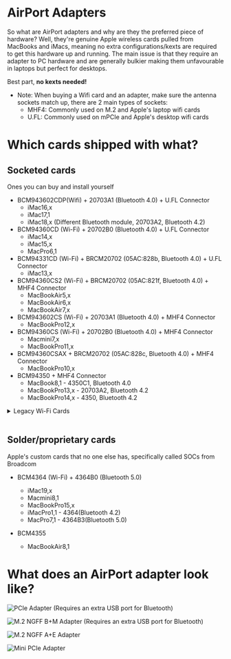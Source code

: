 # AirPort Adapters

So what are AirPort adapters and why are they the preferred piece of hardware? Well, they're genuine Apple wireless cards pulled from MacBooks and iMacs, meaning no extra configurations/kexts are required to get this hardware up and running. The main issue is that they require an adapter to PC hardware and are generally bulkier making them unfavourable in laptops but perfect for desktops.

Best part, **no kexts needed!**

* Note: When buying a Wifi card and an adapter, make sure the antenna sockets match up, there are 2 main types of sockets:
  * MHF4: Commonly used on M.2 and Apple's laptop wifi cards
  * U.FL: Commonly used on mPCIe and Apple's desktop wifi cards

# Which cards shipped with what?

## **Socketed cards**

Ones you can buy and install yourself

* BCM943602CDP(Wifi) + 20703A1 (Bluetooth 4.0) + U.FL Connector
  * iMac16,x
  * iMac17,1
  * iMac18,x (Different Bluetooth module, 20703A2, Bluetooth 4.2)
* BCM94360CD (Wi-Fi) + 20702B0 (Bluetooth 4.0) + U.FL Connector
  * iMac14,x
  * iMac15,x
  * MacPro6,1
* BCM94331CD (Wi-Fi) + BRCM20702 (05AC:828b, Bluetooth 4.0) + U.FL Connector
  * iMac13,x
* BCM94360CS2 (Wi-Fi) + BRCM20702 (05AC:821f, Bluetooth 4.0) + MHF4 Connector
  * MacBookAir5,x
  * MacBookAir6,x
  * MacBookAir7,x
* BCM943602CS (Wi-Fi) + 20703A1 (Bluetooth 4.0) + MHF4 Connector
  * MacBookPro12,x
* BCM94360CS (Wi-Fi) + 20702B0 (Bluetooth 4.0) + MHF4 Connector
  * Macmini7,x
  * MacBookPro11,x
* BCM94360CSAX + BRCM20702 (05AC:828c, Bluetooth 4.0)  + MHF4 Connector
  * MacBookPro10,x
* BCM94350 + MHF4 Connector
  * MacBook8,1 - 4350C1, Bluetooth 4.0
  * MacBookPro13,x - 20703A2, Bluetooth 4.2
  * MacBookPro14,x - 4350, Bluetooth 4.2

<details>
<summary>Legacy Wi-Fi Cards</summary>

**Broadcom**:

* BCM4328
  * iMac5,1-9,1
  * MacBook3,1-4,1
  * MacBookAir1,1-2,1
* BCM4321
  * MacPro2,1
  * Macmini4,1
* BCM4322
  * MacBook5,1
  * MacBookPro5,1 and 7,1
  * MacBookAir3,1-5,1
  * MacPro5,1
* BCM43224
  * MacBook6,1
  * MacBookPro6,1
* BCM4331
  * Macmini5,x
  * MacBookPro8,x-10,x

**Atheros**:

* AR242X/AR542X
  * MacBook1,1
  * Macmini1,1-2,1
* AR5418
  * MacBook2,1
* AR928X
  * iMac10,1-11,x
  * MacPro3,1
* AR93XX
  * iMac12,x

</details>
<br>

## **Solder/proprietary cards**

Apple's custom cards that no one else has, specifically called SOCs from Broadcom

* BCM4364 (Wi-Fi) + 4364B0 (Bluetooth 5.0)
  * iMac19,x
  * Macmini8,1
  * MacBookPro15,x
  * iMacPro1,1 - 4364(Bluetooth 4.2)
  * MacPro7,1 - 4364B3(Bluetooth 5.0)

* BCM4355
  * MacBookAir8,1
  
# What does an AirPort adapter look like?

![PCIe Adapter (Requires an extra USB port for Bluetooth)](https://i.imgur.com/AUtNhiB.jpg)

![M.2 NGFF B+M Adapter (Requires an extra USB port for Bluetooth)](https://i.imgur.com/MNt8xqq.jpg)

![M.2 NGFF A+E Adapter](https://i.imgur.com/NLUpEl3.jpg)

![Mini PCIe Adapter](https://i.imgur.com/wRaFDLt.jpg)
